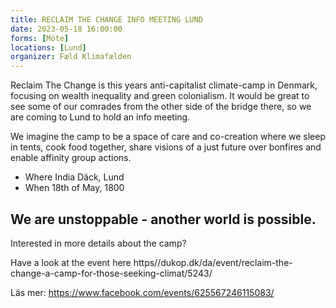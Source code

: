 ```yaml
---
title: RECLAIM THE CHANGE INFO MEETING LUND
date: 2023-05-18 16:00:00
forms: [Möte]
locations: [Lund]
organizer: Fæld Klimafælden
---
```

Reclaim The Change is this years anti-capitalist climate-camp in Denmark, focusing on wealth inequality and green colonialism. It would be great to see some of our comrades from the other side of the bridge there, so we are coming to Lund to hold an info meeting.

We imagine the camp to be a space of care and co-creation where we sleep in tents, cook food together, share visions of a just future over bonfires and enable affinity group actions.

* Where India Däck, Lund
* When 18th of May, 1800

## We are unstoppable - another world is possible.

Interested in more details about the camp? 

Have a look at the event here https//dukop.dk/da/event/reclaim-the-change-a-camp-for-those-seeking-climat/5243/

Läs mer: https://www.facebook.com/events/625567246115083/
